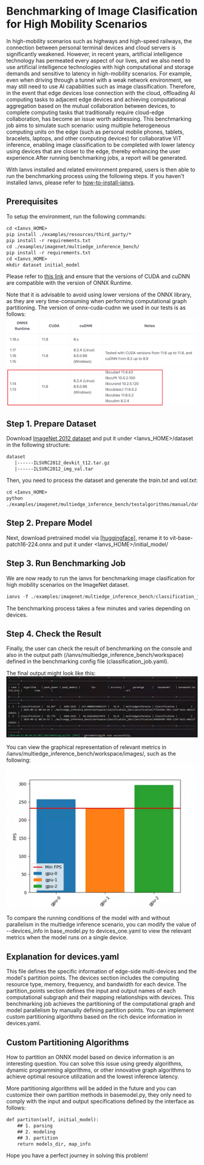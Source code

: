 # Benchmarking of Image Clasification for High Mobility Scenarios

In high-mobility scenarios such as highways and high-speed railways, the connection between personal terminal devices and cloud servers is significantly weakened. However, in recent years, artificial intelligence technology has permeated every aspect of our lives, and we also need to use artificial intelligence technologies with high computational and storage demands and sensitive to latency in high-mobility scenarios. For example, even when driving through a tunnel with a weak network environment, we may still need to use AI capabilities such as image classification. Therefore, in the event that edge devices lose connection with the cloud, offloading AI computing tasks to adjacent edge devices and achieving computational aggregation based on the mutual collaboration between devices, to complete computing tasks that traditionally require cloud-edge collaboration, has become an issue worth addressing. This benchmarking job aims to simulate such scenario: using multiple heterogeneous computing units on the edge (such as personal mobile phones, tablets, bracelets, laptops, and other computing devices) for collaborative ViT inference, enabling image classification to be completed with lower latency using devices that are closer to the edge, thereby enhancing the user experience.After running benchmarking jobs, a report will be generated.

With Ianvs installed and related environment prepared, users is then able to run the benchmarking process using the following steps. If you haven't installed Ianvs, please refer to [how-to-install-ianvs](../../../docs/guides/how-to-install-ianvs.md).

## Prerequisites

To setup the environment, run the following commands:
```shell
cd <Ianvs_HOME>
pip install ./examples/resources/third_party/*
pip install -r requirements.txt
cd ./examples/imagenet/multiedge_inference_bench/
pip install -r requirements.txt
cd <Ianvs_HOME>
mkdir dataset initial_model
```
Please refer to [this link](https://onnxruntime.ai/docs/execution-providers/CUDA-ExecutionProvider.html) and ensure that the versions of CUDA and cuDNN are compatible with the version of ONNX Runtime.

Note that it is advisable to avoid using lower versions of the ONNX library, as they are very time-consuming when performing computational graph partitioning. The version of onnx-cuda-cudnn we used in our tests is as follows:
![onnx_version](images/onnx_version.png)

## Step 1. Prepare Dataset
Download [ImageNet 2012 dataset](https://image-net.org/download.php) and put it under <Ianvs_HOME>/dataset in the following structure:

```
dataset
   |------ILSVRC2012_devkit_t12.tar.gz
   |------ILSVRC2012_img_val.tar
```
Then, you need to process the dataset and generate the _train.txt_ and _val.txt_:

```shell
cd <Ianvs_HOME>
python ./examples/imagenet/multiedge_inference_bench/testalgorithms/manual/dataset.py
```

## Step 2. Prepare Model

Next, download pretrained model via [[huggingface]](https://huggingface.co/optimum/vit-base-patch16-224/tree/main), rename it to vit-base-patch16-224.onnx and put it under <Ianvs_HOME>/initial_model/

## Step 3. Run Benchmarking Job
We are now ready to run the ianvs for benchmarking image clasification for high mobility scenarios on the ImageNet dataset.

```python
ianvs -f ./examples/imagenet/multiedge_inference_bench/classification_job_manual.yaml
```

The benchmarking process takes a few minutes and varies depending on devices.

## Step 4. Check the Result

Finally, the user can check the result of benchmarking on the console and also in the output path (/ianvs/multiedge_inference_bench/workspace) defined in the benchmarking config file (classification_job.yaml).

The final output might look like this:
![result](images/result.png)

You can view the graphical representation of relevant metrics in /ianvs/multiedge_inference_bench/workspace/images/, such as the following:
![plot](images/plot.png)

To compare the running conditions of the model with and without parallelism in the multiedge inference scenario, you can modify the value of --devices_info in base_model.py to devices_one.yaml to view the relevant metrics when the model runs on a single device.

## Explanation for devices.yaml

This file defines the specific information of edge-side multi-devices and the model's partition points. The devices section includes the computing resource type, memory, frequency, and bandwidth for each device. The partition_points section defines the input and output names of each computational subgraph and their mapping relationships with devices. This benchmarking job achieves the partitioning of the computational graph and model parallelism by manually defining partition points. You can implement custom partitioning algorithms based on the rich device information in devices.yaml.

## Custom Partitioning Algorithms

How to partition an ONNX model based on device information is an interesting question. You can solve this issue using greedy algorithms, dynamic programming algorithms, or other innovative graph algorithms to achieve optimal resource utilization and the lowest inference latency.

More partitioning algorithms will be added in the future and you can customize their own partition methods in basemodel.py, they only need to comply with the input and output specifications defined by the interface as follows:

```
def partiton(self, initial_model):
    ## 1. parsing
    ## 2. modeling
    ## 3. partition
    return models_dir, map_info
```

Hope you have a perfect journey in solving this problem!


